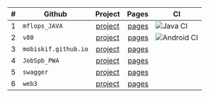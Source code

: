 |#|Github|Project|Pages|CI|
|---| ------------- |:-------------:| -----:|-----|
|1|`mflops_JAVA`|[project](https://github.com/mobiskif/mflops_JAVA)|[pages](https://mobiskif.github.io/mflops_JAVA/)|![Java CI](https://github.com/mobiskif/mflops_JAVA/workflows/Java%20CI/badge.svg)|
|2|`v80`|[project](https://github.com/mobiskif/v80)|[pages](https://mobiskif.github.io/v80/)|![Android CI](https://github.com/mobiskif/v80/workflows/Android%20CI/badge.svg)|
|3|`mobiskif.github.io`|[project](https://github.com/mobiskif/mobiskif.github.io)|[pages](https://mobiskif.github.io/)| |
|4|`JobSpb_PWA`|[project](https://github.com/mobiskif/JobSpb_PWA)|[pages](https://mobiskif.github.io/JobSpb_PWA/)| |
|5|`swagger`|[project](https://github.com/mobiskif/swagger)|[pages](https://mobiskif.github.io/swagger/)| |
|6|`web3`|[project](https://github.com/mobiskif/web3)|[pages](https://mobiskif.github.io/web3/)| |


<!--
# Проекты

### Работа в СПб (PWA)
<img src="https://github.com/mobiskif/JobSpb_PWA/raw/master/2.png" width="50%" />

[Репозиторий на Git Hub](https://github.com/mobiskif/JobSpb_PWA)

[Приложение на Github Pages](https://mobiskif.github.io/JobSpb_PWA)
<br/>
<br/>

### Запись к врачу по ОМС в Санкт-Петербурге (Android)
<img src="https://github.com/mobiskif/Healthy_ANDROID/raw/master/1.png" width="50%" />

[Страница приложения](https://mobiskif.github.io/healthy_v64)

[Репозиторий](https://github.com/mobiskif/healthy_v44)

[Приложение на Google Play](https://play.google.com/store/search?q=mobiskif)

[apk](https://github.com/mobiskif/rev65/raw/master/app/release/app-release.apk)
-->

<!--
```markdown
Syntax highlighted code block

# Header 1
## Header 2
### Header 3

- Bulleted
- List

1. Numbered
2. List

**Bold** and _Italic_ and `Code` text

[Link](url) and ![Image](src)
```
-->

<!--
<br/>

[editor](https://github.com/mobiskif/mobiskif.github.io/edit/master/README.md)
-->
